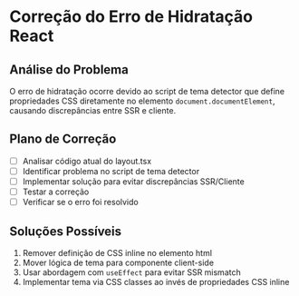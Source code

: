 # Correção do Erro de Hidratação React

## Análise do Problema
O erro de hidratação ocorre devido ao script de tema detector que define propriedades CSS diretamente no elemento `document.documentElement`, causando discrepâncias entre SSR e cliente.

## Plano de Correção

- [ ] Analisar código atual do layout.tsx
- [ ] Identificar problema no script de tema detector
- [ ] Implementar solução para evitar discrepâncias SSR/Cliente
- [ ] Testar a correção
- [ ] Verificar se o erro foi resolvido

## Soluções Possíveis
1. Remover definição de CSS inline no elemento html
2. Mover lógica de tema para componente client-side
3. Usar abordagem com `useEffect` para evitar SSR mismatch
4. Implementar tema via CSS classes ao invés de propriedades CSS inline
